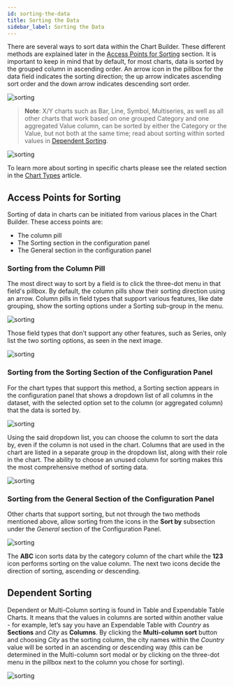 ```yaml
---
id: sorting-the-data
title: Sorting the Data 
sidebar_label: Sorting the Data 
---
```


<div style={{textAlign: "justify"}}>

There are several ways to sort data within the Chart Builder. These different methods are explained later in the <a href="#access-points-for-sorting">Access Points for Sorting</a> section. It is important to keep in mind that by default, for most charts, data is sorted by the grouped column in ascending order. An arrow icon in the pillbox for the data field indicates the sorting direction; the up arrow indicates ascending sort order and the down arrow indicates descending sort order.


![sorting](https://s3.amazonaws.com/cdn.qrvey.com/documentation_assets/partner-portal/qrvey-composer/chart-builder/sorting/sorting_1.png#thumbnail-40)  


>**Note**: X/Y charts such as Bar, Line, Symbol, Multiseries, as well as all other charts that work based on one grouped Category and one aggregated Value column, can be sorted by either the Category or the Value, but not both at the same time; read about sorting within sorted values in <a href="#dependent-sorting">Dependent Sorting</a>.

![sorting](https://s3.amazonaws.com/cdn.qrvey.com/documentation_assets/partner-portal/qrvey-composer/chart-builder/sorting/sorting_2.gif#thumbnail)  

To learn more about sorting in specific charts please see the related section in the <a href="/docs/qrvey-composer/chart-types/overview" target="_blank">Chart Types</a> article. 

## Access Points for Sorting
Sorting of data in charts can be initiated from various places in the Chart Builder. These access points are:
* The column pill
* The Sorting section in the configuration panel
* The General section in the configuration panel

### Sorting from the Column Pill
The most direct way to sort by a field is to click the three-dot menu in that field's pillbox. By default, the column pills show their sorting direction using an arrow. Column pills in field types that support various features, like date grouping, show the sorting options under a Sorting sub-group in the menu.

![sorting](https://s3.amazonaws.com/cdn.qrvey.com/documentation_assets/partner-portal/qrvey-composer/chart-builder/sorting/sorting_3.png#thumbnail-60)  

Those field types that don’t support any other features, such as Series, only list the two sorting options, as seen in the next image.

![sorting](https://s3.amazonaws.com/cdn.qrvey.com/documentation_assets/partner-portal/qrvey-composer/chart-builder/sorting/sorting_4.png#thumbnail-40)  

### Sorting from the Sorting Section of the Configuration Panel

For the chart types that support this method, a Sorting section appears in the configuration panel that shows a dropdown list of all columns in the dataset, with the selected option set to the column (or aggregated column) that the data is sorted by.

![sorting](https://s3.amazonaws.com/cdn.qrvey.com/documentation_assets/partner-portal/qrvey-composer/chart-builder/sorting/sorting_5.png#thumbnail-40)  

Using the said dropdown list, you can choose the column to sort the data by, even if the column is not used in the chart. Columns that are used in the chart are listed in a separate group in the dropdown list, along with their role in the chart. The ability to choose an unused column for sorting makes this the most comprehensive method of sorting data.

![sorting](https://s3.amazonaws.com/cdn.qrvey.com/documentation_assets/partner-portal/qrvey-composer/chart-builder/sorting/sorting_6.png#thumbnail-60)  

### Sorting from the General Section of the Configuration Panel
Other charts that support sorting, but not through the two methods mentioned above, allow sorting from the icons in the **Sort by** subsection under the *General* section of the Configuration Panel.

![sorting](https://s3.amazonaws.com/cdn.qrvey.com/documentation_assets/partner-portal/qrvey-composer/chart-builder/sorting/sorting_7.png#thumbnail-40)  

The **ABC** icon sorts data by the category column of the chart while the **123** icon performs sorting on the value column. The next two icons decide the direction of sorting, ascending or descending.

## Dependent Sorting
Dependent or Multi-Column sorting is found in Table and Expendable Table Charts. 
It means that the values in columns are sorted within another value - for example, let’s say you have an Expendable Table with *Country* as **Sections** and *City* as **Columns**. By clicking the **Multi-column sort** button and choosing *City* as the sorting column, the city names within the *Country* value will be sorted in an ascending or descending way (this can be determined in the Multi-column sort modal or by clicking on the three-dot menu in the pillbox next to the column you chose for sorting).

![sorting](https://s3.amazonaws.com/cdn.qrvey.com/documentation_assets/partner-portal/qrvey-composer/chart-builder/sorting/sorting_8.png#thumbnail)  

</div>